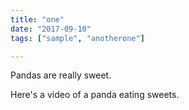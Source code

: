 ```yaml
---
title: "one"
date: "2017-09-10"
tags: ["sample", "anotherone"]

---
```


Pandas are really sweet.

Here's a video of a panda eating sweets.

